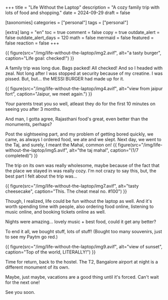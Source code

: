 +++
title = "Life Without the Laptop"
description = "A cozy family trip with lots of food and shopping."
date = 2024-09-29
draft = false

[taxonomies]
categories = ["personal"]
tags = ["personal"]

[extra]
lang = "en"
toc = true
comment = false
copy = true
outdate_alert = false
outdate_alert_days = 120
math = false
mermaid = false
featured = false
reaction = false
+++

{{ figure(src="/img/life-without-the-laptop/img2.avif", alt="a tasty burger", caption="Life goal: checked!") }}

A family trip was long due. Bags packed! All checked! And so I headed with zeal. Not long after I was stopped at security because of my creatine. I was pissed. But, but... the MESSI BURGER had made up for it.

{{ figure(src="/img/life-without-the-laptop/img4.avif", alt="view from jaipur fort", caption="Jaipur, we meet again.") }}

Your parents treat you so well, atleast they do for the first 10 minutes on seeing you after 3 months.

And man, I gotta agree, Rajasthani food's great, even better than the monuments, perhaps?

Post the sightseeing part, and my problem of getting bored quickly, we came, as always I ordered food, we ate and we slept. Next day, we went to the Taj, and surely, I meant the Mahal, common on!
{{ figure(src="/img/life-without-the-laptop/img5.avif", alt="the taj mahal", caption="(1/7 completed)") }}

The trip on its own was really wholesome, maybe because of the fact that the place we stayed in was really cozy. I'm not crazy to say this, but, the best part I felt about the trip was...

{{ figure(src="/img/life-without-the-laptop/img7.avif", alt="tasty cheesecake", caption="This. The cheat meal no. #100") }}

Though, I realized, life could be fun without the laptop as well. And it's worth spending time with people, also ordering food online, listening to music online, and booking tickets online as well.

Nights were amazing... lovely music + best food, could it get any better?

To end it all, we bought stuff, lots of stuff! (Bought too many souvenirs, just to see my Paytm go red.)

{{ figure(src="/img/life-without-the-laptop/img9.avif", alt="view of sunset", caption="Top of the world, LITERALLY!") }}

Time for return, back to the hostel. The T2, Bangalore airport at night is a different monument of its own.

Maybe, just maybe, vacations are a good thing until it's forced. Can't wait for the next one! 

See you soon.

